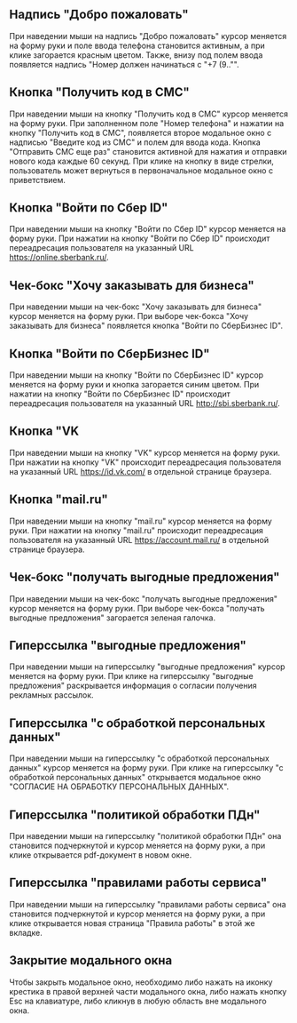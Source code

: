 ## Надпись "Добро пожаловать"

При наведении мыши на надпись "Добро пожаловать"  курсор  меняется на форму руки и поле ввода телефона становится активным, а при клике загорается красным цветом. Также, внизу под полем ввода появляется надпись "Номер должен начинаться с "+7 (9.."".

## Кнопка "Получить код в СМС"

При наведении мыши на кнопку "Получить код в СМС" курсор  меняется на форму руки. При заполненном поле "Номер телефона" и нажатии на кнопку "Получить код в СМС", появляется второе модальное окно с надписью "Введите код из СМС" и полем для ввода кода. Кнопка "Отправить СМС еще раз" становится активной для нажатия и отправки нового кода каждые 60 секунд. При клике на кнопку в виде стрелки, пользователь может вернуться в первоначальное модальное окно с приветствием.

## Кнопка "Войти по Сбер ID" 

При наведении мыши на кнопку  "Войти по Сбер ID" курсор  меняется на форму руки. При нажатии на кнопку "Войти по Сбер ID" происходит переадресация пользователя на указанный URL https://online.sberbank.ru/.

## Чек-бокс "Хочу заказывать для бизнеса"

При наведении мыши на чек-бокс "Хочу заказывать для бизнеса" курсор  меняется на форму руки. При выборе чек-бокса "Хочу заказывать для бизнеса"  появляется кнопка "Войти по СберБизнес ID".

## Кнопка "Войти по СберБизнес ID"

При наведении мыши на кнопку  "Войти по СберБизнес ID" курсор  меняется на форму руки и кнопка загорается синим цветом. При нажатии на кнопку "Войти по СберБизнес ID" происходит переадресация пользователя на указанный URL http://sbi.sberbank.ru/.

## Кнопка "VK

При наведении мыши на кнопку  "VK" курсор  меняется на форму руки. При нажатии на кнопку  "VK" происходит переадресация пользователя на указанный URL https://id.vk.com/ в отдельной странице браузера.

## Кнопка  "mail.ru" 

При наведении мыши на кнопку  "mail.ru"  курсор  меняется на форму руки. При нажатии на кнопку  "mail.ru" происходит переадресация пользователя на указанный URL https://account.mail.ru/ в отдельной странице браузера.

## Чек-бокс "получать выгодные предложения"

При наведении мыши на чек-бокс "получать выгодные предложения" курсор  меняется на форму руки. При выборе чек-бокса "получать выгодные предложения"  загорается зеленая галочка.

## Гиперссылка "выгодные предложения"

При наведении мыши на гиперссылку "выгодные предложения" курсор  меняется на форму руки. При клике на гиперссылку "выгодные предложения" раскрывается информация о согласии получения рекламных рассылок.

## Гиперссылка "с обработкой персональных данных"

При наведении мыши на гиперссылку "с обработкой персональных данных" курсор  меняется на форму руки. При клике на гиперссылку "с обработкой персональных данных" открывается модальное окно "СОГЛАСИЕ НА ОБРАБОТКУ ПЕРСОНАЛЬНЫХ ДАННЫХ".

## Гиперссылка "политикой обработки ПДн"

При наведении мыши на гиперссылку "политикой обработки ПДн" она становится подчеркнутой и курсор  меняется на форму руки, а при клике открывается pdf-документ в новом окне.

## Гиперссылка "правилами работы сервиса"

При наведении мыши на гиперссылку "правилами работы сервиса" она становится подчеркнутой и курсор  меняется на форму руки, а при клике открывается новая страница "Правила работы" в этой же вкладке.

## Закрытие модального окна

Чтобы закрыть модальное окно, необходимо либо нажать на иконку крестика в правой верхней части модального окна, либо нажать кнопку Esc на клавиатуре, либо кликнув в любую область вне модального окна.
